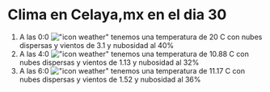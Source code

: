 # Clima en Celaya,mx en el dia 30

1. A las 0:0 !["icon weather"](http://openweathermap.org/img/w/03n.png) tenemos una temperatura de 20 C con nubes dispersas y  vientos de 3.1 y nubosidad al 40%
1. A las 4:0 !["icon weather"](http://openweathermap.org/img/w/03n.png) tenemos una temperatura de 10.88 C con nubes dispersas y  vientos de 1.13 y nubosidad al 32%
1. A las 6:0 !["icon weather"](http://openweathermap.org/img/w/03n.png) tenemos una temperatura de 11.17 C con nubes dispersas y  vientos de 1.52 y nubosidad al 36%
